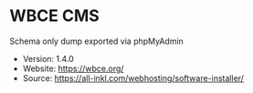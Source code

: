 # WBCE CMS

Schema only dump exported via phpMyAdmin

- Version: 1.4.0
- Website: https://wbce.org/
- Source: https://all-inkl.com/webhosting/software-installer/
